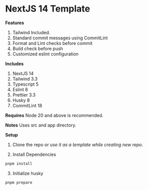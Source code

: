 # NextJS 14 Template

**Features**

1. Tailwind Included.
2. Standard commit messages using CommitLint
3. Format and Lint checks before commit
4. Build check before push
5. Customized eslint configuration

**Includes**

1. NextJS 14
2. Tailwind 3.3
3. Typescript 5
4. Eslint 8
5. Prettier 3.3
6. Husky 8
7. CommitLint 18

**Requires**
Node 20 and above is recommended.

**Notes**
Uses src and app directory.

**Setup**

1. Clone the repo or _use it as a template while creating new repo_.

2. Install Dependencies

```bash
pnpm install
```

3. Initialize husky

```bash
pnpm prepare
```
